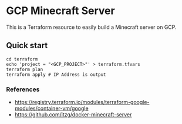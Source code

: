 # GCP Minecraft Server
This is a Terraform resource to easily build a Minecraft server on GCP.

## Quick start

```
cd terraform
echo 'project = "<GCP_PROJECT>"' > terraform.tfvars
terraform plan
terraform apply # IP Address is output
```

### References
- https://registry.terraform.io/modules/terraform-google-modules/container-vm/google
- https://github.com/itzg/docker-minecraft-server
